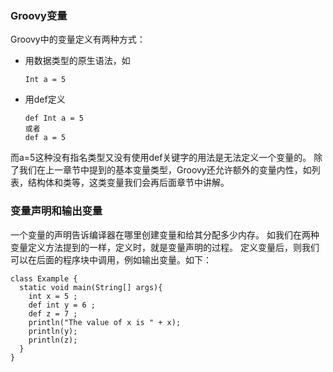 ### Groovy变量
Groovy中的变量定义有两种方式：
- 用数据类型的原生语法，如
  ```
  Int a = 5
  ```
- 用def定义
  ```
  def Int a = 5
  或者
  def a = 5
  ```
而a=5这种没有指名类型又没有使用def关键字的用法是无法定义一个变量的。
除了我们在上一章节中提到的基本变量类型，Groovy还允许额外的变量内性，如列表，结构体和类等，这类变量我们会再后面章节中讲解。

### 变量声明和输出变量
一个变量的声明告诉编译器在哪里创建变量和给其分配多少内存。
如我们在两种变量定义方法提到的一样，定义时，就是变量声明的过程。
定义变量后，则我们可以在后面的程序块中调用，例如输出变量。如下：
```
class Example {
  static void main(String[] args){
    int x = 5 ;
    def int y = 6 ;
    def z = 7 ;
    println("The value of x is " + x);
    println(y);
    println(z);
  }
}
```
